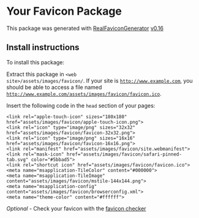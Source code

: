 # Your Favicon Package

This package was generated with [RealFaviconGenerator](https://realfavicongenerator.net/) [v0.16](https://realfavicongenerator.net/change_log#v0.16)

## Install instructions

To install this package:

Extract this package in <code>&lt;web site&gt;/assets/images/favicon/</code>. If your site is <code>http://www.example.com</code>, you should be able to access a file named <code>http://www.example.com/assets/images/favicon/favicon.ico</code>.

Insert the following code in the `head` section of your pages:

    <link rel="apple-touch-icon" sizes="180x180" href="assets/images/favicon/apple-touch-icon.png">
    <link rel="icon" type="image/png" sizes="32x32" href="assets/images/favicon/favicon-32x32.png">
    <link rel="icon" type="image/png" sizes="16x16" href="assets/images/favicon/favicon-16x16.png">
    <link rel="manifest" href="assets/images/favicon/site.webmanifest">
    <link rel="mask-icon" href="assets/images/favicon/safari-pinned-tab.svg" color="#5bbad5">
    <link rel="shortcut icon" href="assets/images/favicon/favicon.ico">
    <meta name="msapplication-TileColor" content="#000000">
    <meta name="msapplication-TileImage" content="assets/images/favicon/mstile-144x144.png">
    <meta name="msapplication-config" content="assets/images/favicon/browserconfig.xml">
    <meta name="theme-color" content="#ffffff">

*Optional* - Check your favicon with the [favicon checker](https://realfavicongenerator.net/favicon_checker)